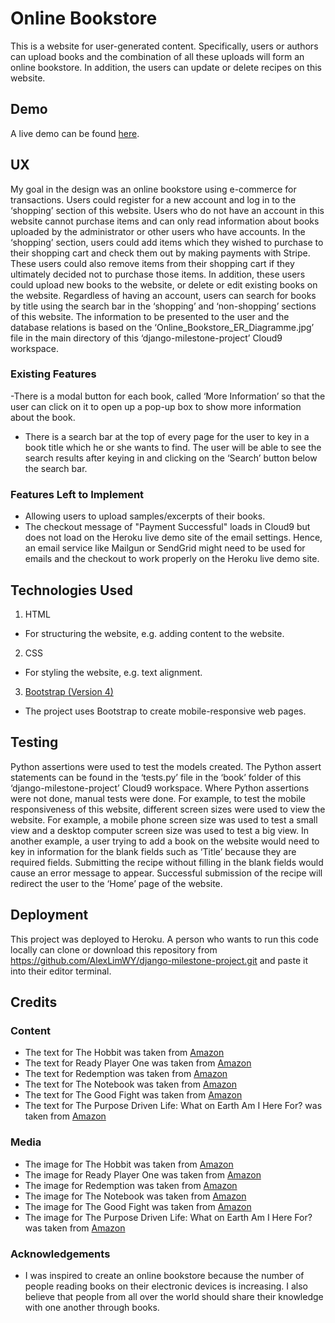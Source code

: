 # Online Bookstore
This is a website for user-generated content. Specifically, users or authors can upload books and the combination of all these uploads will form an online bookstore. In addition, the users can update or delete recipes on this website.

## Demo
A live demo can be found [here](https://alwy-django-assignment.herokuapp.com/).

## UX
My goal in the design was an online bookstore using e-commerce for transactions. Users could register for a new account and log in to the ‘shopping’ section of this website. Users who do not have an account in this website cannot purchase items and can only read information about books uploaded by the administrator or other users who have accounts.
In the ‘shopping’ section, users could add items which they wished to purchase to their shopping cart and check them out by making payments with Stripe. These users could also remove items from their shopping cart if they ultimately decided not to purchase those items. In addition, these users could upload new books to the website, or delete or edit existing books on the website.
Regardless of having an account, users can search for books by title using the search bar in the ‘shopping’ and ‘non-shopping’ sections of this website.
The information to be presented to the user and the database relations is based on the ‘Online_Bookstore_ER_Diagramme.jpg’ file in the main directory of this ‘django-milestone-project’ Cloud9 workspace.
### Existing Features
-There is a modal button for each book, called ‘More Information’ so that the user can click on it to open up a pop-up box to show more information about the book.
- There is a search bar at the top of every page for the user to key in a book title which he or she wants to find. The user will be able to see the search results after keying in and clicking on the ‘Search’ button below the search bar.

### Features Left to Implement
- Allowing users to upload samples/excerpts of their books.
- The checkout message of "Payment Successful" loads in Cloud9 but does not load on the Heroku live demo site of the email settings. Hence, an email service like Mailgun or SendGrid might need to be used for emails and the checkout to work properly on the Heroku live demo site.

## Technologies Used
1. HTML
- For structuring the website, e.g. adding content to the website.
2. CSS
- For styling the website, e.g. text alignment.
3. [Bootstrap (Version 4)](https://getbootstrap.com/)
 - The project uses Bootstrap to create mobile-responsive web pages.
## Testing
Python assertions were used to test the models created. The Python assert statements can be found in the ‘tests.py’ file in the ‘book’ folder of this ‘django-milestone-project’ Cloud9 workspace.
Where Python assertions were not done, manual tests were done. For example, to test the mobile responsiveness of this website, different screen sizes were used to view the website. For example, a mobile phone screen size was used to test a small view and a desktop computer screen size was used to test a big view. 
In another example, a user trying to add a book on the website would need to key in information for the blank fields such as ‘Title’ because they are required fields. Submitting the recipe without filling in the blank fields would cause an error message to appear. Successful submission of the recipe will redirect the user to the ‘Home’ page of the website.

## Deployment
This project was deployed to Heroku.
A person who wants to run this code locally can clone or download this repository from https://github.com/AlexLimWY/django-milestone-project.git and paste it into their editor terminal.

## Credits
### Content
- The text for The Hobbit was taken from [Amazon]( https://www.amazon.com/Hobbit-J-R-R-Tolkien/dp/0345339681/ref=sr_1_5?keywords=the+lord+of+the+rings+the+hobbit&qid=1559528811&s=books&sr=1-5)
- The text for Ready Player One was taken from [Amazon](https://www.amazon.com/Ready-Player-One-Ernest-Cline/dp/0307887448/ref=sr_1_1?crid=2J1NJU4FS59BW&keywords=ready+player+one&qid=1559528918&s=books&sprefix=ready+player+one%2Cstripbooks-intl-ship%2C412&sr=1-1)
- The text for Redemption was taken from [Amazon](https://www.amazon.com/Redemption-Memory-Man-Book-5-ebook/dp/B07G87BTJQ/ref=tmm_kin_swatch_0?_encoding=UTF8&qid=1559529075&sr=1-1)
- The text for The Notebook was taken from [Amazon](https://www.amazon.com/Notebook-Nicholas-Sparks/dp/0446676098)
- The text for The Good Fight was taken from [Amazon]( https://www.amazon.com/Good-Fight-Novel-Danielle-Steel/dp/1101884142/ref=sr_1_3?keywords=the+good+fight&qid=1559530787&s=books&sr=1-3)
- The text for The Purpose Driven Life: What on Earth Am I Here For? was taken from [Amazon]( https://www.amazon.com/Purpose-Driven-Life-What-Earth/dp/031033750X/ref=sr_1_1?keywords=the+purpose+driven+life&qid=1559530945&s=books&sr=1-1)

### Media
- The image for The Hobbit was taken from [Amazon]( https://www.amazon.com/Hobbit-J-R-R-Tolkien/dp/0345339681/ref=sr_1_5?keywords=the+lord+of+the+rings+the+hobbit&qid=1559528811&s=books&sr=1-5)
- The image for Ready Player One was taken from [Amazon](https://www.amazon.com/Ready-Player-One-Ernest-Cline/dp/0307887448/ref=sr_1_1?crid=2J1NJU4FS59BW&keywords=ready+player+one&qid=1559528918&s=books&sprefix=ready+player+one%2Cstripbooks-intl-ship%2C412&sr=1-1)
- The image for Redemption was taken from [Amazon](https://www.amazon.com/Redemption-Memory-Man-Book-5-ebook/dp/B07G87BTJQ/ref=tmm_kin_swatch_0?_encoding=UTF8&qid=1559529075&sr=1-1)
- The image for The Notebook was taken from [Amazon](https://www.amazon.com/Notebook-Nicholas-Sparks/dp/0446676098)
- The image for The Good Fight was taken from [Amazon]( https://www.amazon.com/Good-Fight-Novel-Danielle-Steel/dp/1101884142/ref=sr_1_3?keywords=the+good+fight&qid=1559530787&s=books&sr=1-3)
- The image for The Purpose Driven Life: What on Earth Am I Here For? was taken from [Amazon]( https://www.amazon.com/Purpose-Driven-Life-What-Earth/dp/031033750X/ref=sr_1_1?keywords=the+purpose+driven+life&qid=1559530945&s=books&sr=1-1)

### Acknowledgements
- I was inspired to create an online bookstore because the number of people reading books on their electronic devices is increasing. I also believe that people from all over the world should share their knowledge with one another through books.



